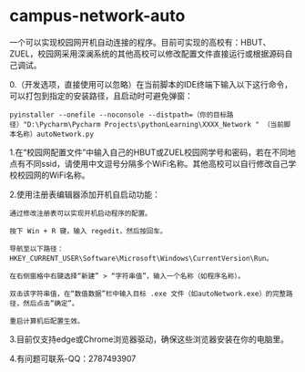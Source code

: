 # campus-network-auto

一个可以实现校园网开机自动连接的程序。目前可实现的高校有：HBUT、ZUEL，校园网采用深澜系统的其他高校可以修改配置文件直接运行或根据源码自己调试。

0.（开发选项，直接使用可以忽略）在当前脚本的IDE终端下输入以下这行命令，可以打包到指定的安装路径，且启动时可避免弹窗：

	pyinstaller --onefile --noconsole --distpath=（你的目标路径）"D:\Pycharm\Pycharm Projects\pythonLearning\XXXX_Network " （当前脚本名称）autoNetwork.py 

1.在“校园网配置文件”中输入自己的HBUT或ZUEL校园网学号和密码，若在不同地点有不同ssid，请使用中文逗号分隔多个WiFi名称。其他高校可以自行修改自己学校校园网的WiFi名称。

2.使用注册表编辑器添加开机自启动功能：

	通过修改注册表可以实现开机启动程序的配置。

	按下 Win + R 键，输入 regedit，然后按回车。

	导航至以下路径：HKEY_CURRENT_USER\Software\Microsoft\Windows\CurrentVersion\Run。

	在右侧窗格中右键选择“新建” > “字符串值”，输入一个名称（如程序名称）。

	双击该字符串值，在“数值数据”栏中输入目标 .exe 文件（如autoNetwork.exe）的完整路径，然后点击“确定”。

	重启计算机后配置生效。

3.目前仅支持edge或Chrome浏览器驱动，确保这些浏览器安装在你的电脑里。

4.有问题可联系-QQ：2787493907
